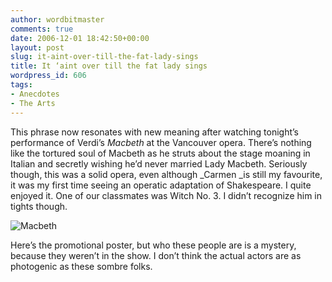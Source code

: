 ```yaml
---
author: wordbitmaster
comments: true
date: 2006-12-01 18:42:50+00:00
layout: post
slug: it-aint-over-till-the-fat-lady-sings
title: It ‘aint over till the fat lady sings
wordpress_id: 606
tags:
- Anecdotes
- The Arts
---
```


This phrase now resonates with new meaning after watching tonight’s performance of Verdi’s _Macbeth_ at the Vancouver opera. There’s nothing like the tortured soul of Macbeth as he struts about the stage moaning in Italian and secretly wishing he’d never married Lady Macbeth. Seriously though, this was a solid opera, even although _Carmen _is still my favourite, it was my first time seeing an operatic adaptation of Shakespeare. I quite enjoyed it. One of our classmates was Witch No. 3. I didn’t recognize him in tights though.

![Macbeth](http://vancouveropera.ca/images/macbeth.jpg)

Here’s the promotional poster, but who these people are is a mystery, because they weren’t in the show. I don’t think the actual actors are as photogenic as these sombre folks.
